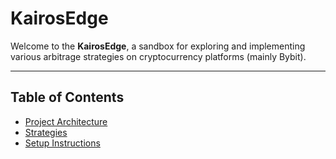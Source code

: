 # KairosEdge

Welcome to the **KairosEdge**, a sandbox for exploring and implementing various arbitrage strategies on cryptocurrency platforms (mainly Bybit).

---

## **Table of Contents**
- [Project Architecture](./architecture.md)
- [Strategies](./strategies.md)
- [Setup Instructions](./setup.md)

